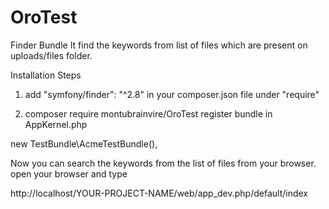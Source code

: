 # OroTest

Finder Bundle
It find the keywords from list of files which are present on uploads/files folder.

Installation Steps

1) add "symfony/finder": "^2.8" in your composer.json file under "require"

2) composer require montubrainvire/OroTest register bundle in AppKernel.php

new TestBundle\AcmeTestBundle(),

Now you can search the keywords from the list of files from your browser. open your browser and type

http://localhost/YOUR-PROJECT-NAME/web/app_dev.php/default/index
